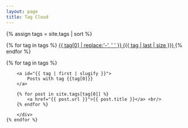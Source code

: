 ```yaml
---
layout: page
title: Tag Cloud
---
```


{% assign tags = site.tags | sort %}

{% for tag in tags %}
<span class="site-tag">
    <a href="/tag-cloud.html#{{ tag | first | slugify }}"
        style="font-size: {{ tag | last | size  |  times: 4 | plus: 80  }}%">
            {{ tag[0] | replace:'-', ' ' }} ({{ tag | last | size }})
    </a>
</span>
{% endfor %}


<div>
    {% for tag in tags %}
        <div>
    
        <a id="{{ tag | first | slugify }}">
            Posts with tag {{tag[0]}}
        </a>

        {% for post in site.tags[tag[0]] %}
            <a href="{{ post.url }}">{{ post.title }}</a> <br/>
        {% endfor %}
        
        </div>
    {% endfor %}
</div>